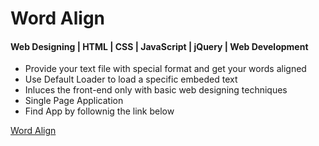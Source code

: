 # Word Align
#### Web Designing | HTML | CSS | JavaScript | jQuery | Web Development

- Provide your text file with special format and get your words aligned
- Use Default Loader to load a specific embeded text
- Inluces the front-end only with basic web designing techniques
- Single Page Application
- Find App by follownig the link below

[Word Align](https://geetu040.github.io/word-align/)